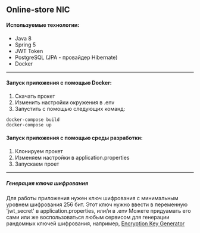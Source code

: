 ## Online-store NIC

#### Используемые технологии:
* Java 8
* Spring 5
* JWT Token
* PostgreSQL (JPA - провайдер Hibernate)
* Docker

---
#### Запуск приложения с помощью Docker:
1. Скачать прокет
2. Изменить настройки окружения в .env
3. Запустить с помощью следующих команд:
```
docker-compose build
docker-compose up
```


#### Запуск приложения с помощью среды разработки:
1. Клонируем прокет
2. Изменяем настройки в application.properties
3. Запускаем проет

---
##### Генерация ключа шифрования

Для работы приложения нужен ключ  шифрования с минимальным уровнем шифрования 256 бит.
Этот ключ нужно ввести в переменную 'jwt_secret' в application.properties,
или/и в .env
Можете придуамать его сами или же воспользоваться любым сервисом для генерации
рандомных ключей шифрования, например, [Encryption Key Generator](https://randomgenerate.io/encryption-key-generator)
